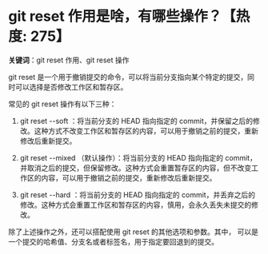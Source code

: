 # git reset 作用是啥，有哪些操作？【热度: 275】

**关键词**：git reset 作用、git reset 操作

git reset 是一个用于撤销提交的命令，可以将当前分支指向某个特定的提交，同时可以选择是否修改工作区和暂存区。

常见的 git reset 操作有以下三种：

1. git reset --soft <commit>：将当前分支的 HEAD 指向指定的 commit，并保留之后的修改。这种方式不改变工作区和暂存区的内容，可以用于撤销之前的提交，重新修改后重新提交。

2. git reset --mixed <commit>（默认操作）：将当前分支的 HEAD 指向指定的 commit，并取消之后的提交，但保留修改。这种方式会重置暂存区的内容，但不改变工作区的内容，可以用于撤销之前的提交，重新修改后重新提交。

3. git reset --hard <commit>：将当前分支的 HEAD 指向指定的 commit，并丢弃之后的修改。这种方式会重置工作区和暂存区的内容，慎用，会永久丢失未提交的修改。

除了上述操作之外，还可以搭配使用 git reset 的其他选项和参数。其中，<commit> 可以是一个提交的哈希值、分支名或者标签名，用于指定要回退到的提交。